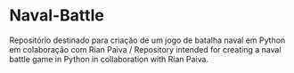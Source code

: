 # Naval-Battle
Repositório destinado para criação de um jogo de batalha naval em Python em colaboração com Rian Paiva / Repository intended for creating a naval battle game in Python in collaboration with Rian Paiva.
